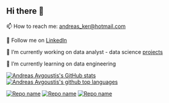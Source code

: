 ## Hi there 👋

📫 How to reach me: andreas_ker@hotmail.com

💬 Follow me on [Linkedln](https://www.linkedin.com/in/andreasavgoustis)

🔭 I’m currently working on data analyst - data science [projects](https://andreasavgou.github.io/) 

🌱 I’m currently learning on data engineering

[![Andreas Avgoustis's GitHub stats](https://github-readme-stats.vercel.app/api?username=AndreasAvgou&show_icons=true&theme=radical)](https://github.com/AndreasAvgou/github-readme-stats)
[![Andreas Avgoustis's github top languages](https://github-readme-stats.vercel.app/api/top-langs/?username=AndreasAvgou&layout=compact&show_icons=true&theme=radical)](https://github.com/amarvin/amarvin)


 [![Repo name](https://github-readme-stats.vercel.app/api/pin/?username=AndreasAvgou&repo=Dermoscopic-Melanoma-Image-Classification)](https://github.com/AndreasAvgou/Dermoscopic-Melanoma-Image-Classification)
  [![Repo name](https://github-readme-stats.vercel.app/api/pin/?username=AndreasAvgou&repo=Liver-Disease-Prediction)](https://github.com/AndreasAvgou/Liver-Disease-Prediction)
   [![Repo name](https://github-readme-stats.vercel.app/api/pin/?username=AndreasAvgou&repo=Sarcasm-Prediction-Model)](https://github.com/AndreasAvgou/Sarcasm-Prediction-Model)
 

<!--
**AndreasAvgou/AndreasAvgou** is a ✨ _special_ ✨ repository because its `README.md` (this file) appears on your GitHub profile.

Here are some ideas to get you started:

- 🔭 I’m currently working on ...
- 🌱 I’m currently learning ...
- 👯 I’m looking to collaborate on ...
- 🤔 I’m looking for help with ...
- 💬 Ask me about ...
 📫 How to reach me: ...
- 😄 Pronouns: ...
- ⚡ Fun fact: ...
-->
